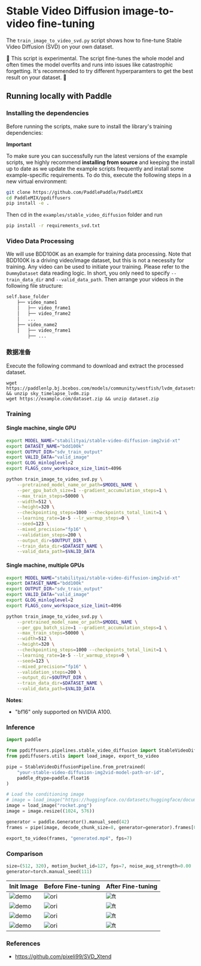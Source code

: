 # Stable Video Diffusion image-to-video fine-tuning

The `train_image_to_video_svd.py` script shows how to fine-tune Stable Video Diffusion (SVD) on your own dataset.

🚨 This script is experimental. The script fine-tunes the whole model and often times the model overfits and runs into issues like catastrophic forgetting. It's recommended to try different hyperparamters to get the best result on your dataset. 🚨

## Running locally with Paddle

### Installing the dependencies

Before running the scripts, make sure to install the library's training dependencies:

**Important**

To make sure you can successfully run the latest versions of the example scripts, we highly recommend **installing from source** and keeping the install up to date as we update the example scripts frequently and install some example-specific requirements. To do this, execute the following steps in a new virtual environment:

```bash
git clone https://github.com/PaddlePaddle/PaddleMIX
cd PaddleMIX/ppdiffusers
pip install -e .
```

Then cd in the `examples/stable_video_diffusion` folder and run
```bash
pip install -r requirements_svd.txt
```

### Video Data Processing
We will use BDD100K as an example for training data processing. Note that BDD100K is a driving video/image dataset, but this is not a necessity for training. Any video can be used to initiate your training. Please refer to the `DummyDataset` data reading logic. In short, you only need to specify `--train_data_dir` and `--valid_data_path`. Then arrange your videos in the following file structure:
```bash
self.base_folder
    ├── video_name1
    │   ├── video_frame1
    │   ├── video_frame2
    │   ...
    ├── video_name2
    │   ├── video_frame1
        ├── ...
```

### 数据准备
Execute the following command to download and extract the processed dataset.
```
wget https://paddlenlp.bj.bcebos.com/models/community/westfish/lvdm_datasets/sky_timelapse_lvdm.zip && unzip sky_timelapse_lvdm.zip
wget https://example.com/dataset.zip && unzip dataset.zip

```

### Training
#### Single machine, single GPU
```bash
export MODEL_NAME="stabilityai/stable-video-diffusion-img2vid-xt"
export DATASET_NAME="bdd100k"
export OUTPUT_DIR="sdv_train_output"
export VALID_DATA="valid_image"
export GLOG_minloglevel=2
export FLAGS_conv_workspace_size_limit=4096

python train_image_to_video_svd.py \
    --pretrained_model_name_or_path=$MODEL_NAME \
    --per_gpu_batch_size=1 --gradient_accumulation_steps=1 \
    --max_train_steps=50000 \
    --width=512 \
    --height=320 \
    --checkpointing_steps=1000 --checkpoints_total_limit=1 \
    --learning_rate=1e-5 --lr_warmup_steps=0 \
    --seed=123 \
    --mixed_precision="fp16" \
    --validation_steps=200 \
    --output_dir=$OUTPUT_DIR \
    --train_data_dir=$DATASET_NAME \
    --valid_data_path=$VALID_DATA
```

#### Single machine, multiple GPUs
```bash
export MODEL_NAME="stabilityai/stable-video-diffusion-img2vid-xt"
export DATASET_NAME="bdd100k"
export OUTPUT_DIR="sdv_train_output"
export VALID_DATA="valid_image"
export GLOG_minloglevel=2
export FLAGS_conv_workspace_size_limit=4096

python train_image_to_video_svd.py \
    --pretrained_model_name_or_path=$MODEL_NAME \
    --per_gpu_batch_size=1 --gradient_accumulation_steps=1 \
    --max_train_steps=50000 \
    --width=512 \
    --height=320 \
    --checkpointing_steps=1000 --checkpoints_total_limit=1 \
    --learning_rate=1e-5 --lr_warmup_steps=0 \
    --seed=123 \
    --mixed_precision="fp16" \
    --validation_steps=200 \
    --output_dir=$OUTPUT_DIR \
    --train_data_dir=$DATASET_NAME \
    --valid_data_path=$VALID_DATA
```
**Notes**:

*  "bf16" only supported on NVIDIA A100.

### Inference

```python
import paddle

from ppdiffusers.pipelines.stable_video_diffusion import StableVideoDiffusionPipeline
from ppdiffusers.utils import load_image, export_to_video

pipe = StableVideoDiffusionPipeline.from_pretrained(
    "your-stable-video-diffusion-img2vid-model-path-or-id",
    paddle_dtype=paddle.float16
)

# Load the conditioning image
# image = load_image("https://huggingface.co/datasets/huggingface/documentation-images/resolve/main/diffusers/svd/rocket.png?download=")
image = load_image("rocket.png")
image = image.resize((1024, 576))

generator = paddle.Generator().manual_seed(42)
frames = pipe(image, decode_chunk_size=8, generator=generator).frames[0]

export_to_video(frames, "generated.mp4", fps=7)
```

### Comparison
```python
size=(512, 320), motion_bucket_id=127, fps=7, noise_aug_strength=0.00
generator=torch.manual_seed(111)
```
| Init Image        | Before Fine-tuning |After Fine-tuning |
|---------------|-----------------------------|-----------------------------|
| ![demo](https://github.com/pixeli99/SVD_Xtend/assets/46072190/1587c4b5-c104-4d22-8d56-c86e8c716b06)    | ![ori](https://github.com/pixeli99/SVD_Xtend/assets/46072190/18b5af34-d38f-4d19-8856-77895466d152)   | ![ft](https://github.com/pixeli99/SVD_Xtend/assets/46072190/c464397e-aa05-4d8e-9563-3cc78ad04cb3)|
| ![demo](https://github.com/pixeli99/SVD_Xtend/assets/46072190/af3bd957-5b8e-4c21-8791-c9a295761973)    | ![ori](https://github.com/pixeli99/SVD_Xtend/assets/46072190/26d38418-b6fa-40a5-afa6-b278d088638f)   | ![ft](https://github.com/pixeli99/SVD_Xtend/assets/46072190/a49264da-6ccf-48d7-914f-8b0fff9bc99e)|
| ![demo](https://github.com/pixeli99/SVD_Xtend/assets/46072190/2a761c41-d6b2-48b8-a63c-505780369484)    | ![ori](https://github.com/pixeli99/SVD_Xtend/assets/46072190/579bed68-2b31-45d5-8cf2-a4e768fec126)   | ![ft](https://github.com/pixeli99/SVD_Xtend/assets/46072190/eaffe1d5-999b-4d27-8d77-d8e8fd1cd380)|
| ![demo](https://github.com/pixeli99/SVD_Xtend/assets/46072190/09619a6e-50a2-4aec-afb7-d34c071da425)    | ![ori](https://github.com/pixeli99/SVD_Xtend/assets/46072190/2e525ede-474e-499a-9bc5-8f60700ca3fb)   | ![ft](https://github.com/pixeli99/SVD_Xtend/assets/46072190/ec77f39f-653a-4fa7-8ac0-68f8512f9ddb)|


### References
* https://github.com/pixeli99/SVD_Xtend
